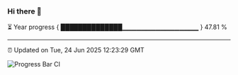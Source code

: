### Hi there 👋

⏳ Year progress { ██████████████▁▁▁▁▁▁▁▁▁▁▁▁▁▁▁▁ } 47.81 %

---

⏰ Updated on Tue, 24 Jun 2025 12:23:29 GMT

![Progress Bar CI](https://github.com/Shyam-Makwana/GitHub-Actions-Demo/workflows/Progress%20Bar%20CI/badge.svg)
